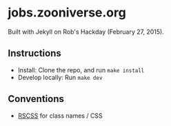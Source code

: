 # jobs.zooniverse.org

Built with Jekyll on Rob's Hackday (February 27, 2015).

## Instructions

- Install: Clone the repo, and run `make install`
- Develop locally: Run `make dev`

## Conventions

- [RSCSS](https://github.com/rstacruz/rscss) for class names / CSS
